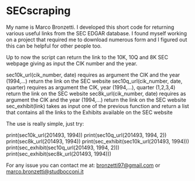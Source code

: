 # SECscraping
My name is Marco Bronzetti. I developed this short code for returning various useful links from the SEC EDGAR database. I found myself working on a project that required me to download numerous form and I figured out this can be helpful for other people too.

Up to now the script can return the link to the 10K, 10Q and 8K SEC webpage giving as input the CIK number and the year.

sec10k_url(cik_number, date) requires as argument the CIK and the year (1994,...) return the link on the SEC website
sec10q_url(cik_number, date, quarter) requires as argument the CIK, year (1994,...), quarter (1,2,3,4) return the link on the SEC website
sec8k_url(cik_number, date) requires as argument the CIK and the year (1994,...) return the link on the SEC website
sec_exhibit(link) takes as input one of the previous function and return a list that contains all the links to the Exhibits available on the SEC website

The use is really simple, just try:

print(sec10k_url(201493, 1994))
print(sec10q_url(201493, 1994, 2))
print(sec8k_url(201493, 1994))
print(sec_exhibit(sec10k_url(201493, 1994)))
print(sec_exhibit(sec10q_url(201493, 1994, 2)))
print(sec_exhibit(sec8k_url(201493, 1994)))

For any issue you can contact me at: bronzetti97@gmail.com or marco.bronzetti@studbocconi.it
